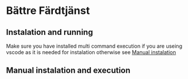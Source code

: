 # Bättre Färdtjänst 
## Instalation and running
Make sure you have installed multi command execution if you are useing vscode as it is needed for instalation otherwise see 
[Manual instalation](#manual-instalation-and-execution)


## Manual instalation and execution 
